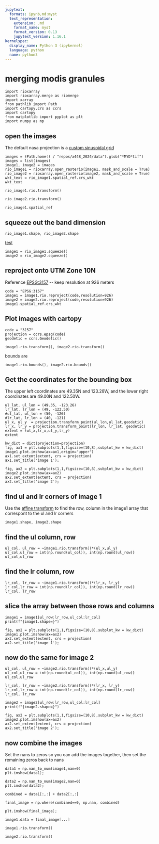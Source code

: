 ```yaml
---
jupytext:
  formats: ipynb,md:myst
  text_representation:
    extension: .md
    format_name: myst
    format_version: 0.13
    jupytext_version: 1.16.1
kernelspec:
  display_name: Python 3 (ipykernel)
  language: python
  name: python3
---
```


# merging modis granules

```{code-cell} ipython3
import rioxarray
import rioxarray.merge as riomerge
import xarray
from pathlib import Path
import cartopy.crs as ccrs
import cartopy
from matplotlib import pyplot as plt
import numpy as np
```

## open the images

The default nasa projection is a [custom sinusoidal grid](https://pro.arcgis.com/en/pro-app/3.1/help/mapping/properties/sinusoidal.htm#:~:text=Sinusoidal%20is%20a%20pseudocylindric%20projection,central%20meridian%20and%20equally%20spaced.)

```{code-cell} ipython3
images = (Path.home() / "repos/a448_2024/data").glob("*MYD*tif")
images = list(images)
image1, image2 = images
rio_image1 = rioxarray.open_rasterio(image1, mask_and_scale = True)
rio_image2 = rioxarray.open_rasterio(image2, mask_and_scale = True)
wkt_text = rio_image1.spatial_ref.crs_wkt
wkt_text
```

```{code-cell} ipython3
rio_image1.rio.transform()
```

```{code-cell} ipython3
rio_image2.rio.transform()
```

```{code-cell} ipython3
rio_image1.spatial_ref
```

## squeeze out the band dimension

```{code-cell} ipython3
rio_image1.shape, rio_image2.shape
```

[test](https://spatialreference.org/ref/epsg/3157)

```{code-cell} ipython3
image1 = rio_image1.squeeze()
image2 = rio_image2.squeeze()
```

## reproject onto UTM Zone 10N

Reference [EPSG:3157](https://spatialreference.org/ref/epsg/3157)  -- keep resolution at 926 meters

```{code-cell} ipython3
code = "EPSG:3157"
image1 = image1.rio.reproject(code,resolution=926)
image2 = image2.rio.reproject(code,resolution=926)
image1.spatial_ref.crs_wkt
```

## Plot images with cartopy

```{code-cell} ipython3
code = "3157"
projection = ccrs.epsg(code)
geodetic = ccrs.Geodetic()
```

```{code-cell} ipython3
image1.rio.transform(), image2.rio.transform()
```

bounds are

```{code-cell} ipython3
image1.rio.bounds(), image2.rio.bounds()
```

## Get the coordinates for the bounding box

The upper left coordinates are 49.35N and 123.26W, and the lower right coordinates are 49.00N and 122.50W.

```{code-cell} ipython3
ul_lat, ul_lon = (49.35, -123.26)
lr_lat, lr_lon = (49, -122.50)
#ul_lat, ul_lon = (50, -126)
#lr_lat, lr_lon = (40, -121)
ul_x, ul_y  = projection.transform_point(ul_lon,ul_lat,geodetic)
lr_x, lr_y = projection.transform_point(lr_lon, lr_lat, geodetic)
extent = (ul_x,lr_x,ul_y,lr_y)
extent         
```

```{code-cell} ipython3
kw_dict = dict(projection=projection)
fig, ax1 = plt.subplots(1,1,figsize=(10,8),subplot_kw = kw_dict)
image1.plot.imshow(ax=ax1,origin="upper")
ax1.set_extent(extent, crs = projection)
ax1.set_title('image 1');
```

```{code-cell} ipython3
fig, ax2 = plt.subplots(1,1,figsize=(10,8),subplot_kw = kw_dict)
image2.plot.imshow(ax=ax2)
ax2.set_extent(extent, crs = projection)
ax2.set_title('image 2');
```

## find ul and lr corners of image 1

Use the [affine transform](https://www.perrygeo.com/python-affine-transforms.html) to find the
row, column in the image1 array that correspont to the ul and lr corners

```{code-cell} ipython3
image1.shape, image2.shape
```

## find the ul column, row

```{code-cell} ipython3
ul_col, ul_row = ~image1.rio.transform()*(ul_x,ul_y)
ul_col,ul_row = int(np.round(ul_col)), int(np.round(ul_row))
ul_col,ul_row
```

## find the lr column, row

```{code-cell} ipython3
lr_col, lr_row = ~image1.rio.transform()*(lr_x, lr_y)
lr_col,lr_row = int(np.round(lr_col)), int(np.round(lr_row))
lr_col, lr_row
```

## slice the array between those rows and columns

```{code-cell} ipython3
image1 = image1[ul_row:lr_row,ul_col:lr_col]
print(f"{image1.shape=}")
```

```{code-cell} ipython3
fig, ax2 = plt.subplots(1,1,figsize=(10,8),subplot_kw = kw_dict)
image1.plot.imshow(ax=ax2)
ax2.set_extent(extent, crs = projection)
ax2.set_title('image 1');
```

## now do the same for image 2

```{code-cell} ipython3
ul_col, ul_row = ~image2.rio.transform()*(ul_x,ul_y)
ul_col,ul_row = int(np.round(ul_col)), int(np.round(ul_row))
ul_col,ul_row
```

```{code-cell} ipython3
lr_col, lr_row = ~image2.rio.transform()*(lr_x, lr_y)
lr_col,lr_row = int(np.round(lr_col)), int(np.round(lr_row))
lr_col, lr_row
```

```{code-cell} ipython3
image2 = image2[ul_row:lr_row,ul_col:lr_col]
print(f"{image2.shape=}")
```

```{code-cell} ipython3
fig, ax2 = plt.subplots(1,1,figsize=(10,8),subplot_kw = kw_dict)
image2.plot.imshow(ax=ax2)
ax2.set_extent(extent, crs = projection)
ax2.set_title('image 2');
```

## now combine the images

Set the nans to zeros so you can add the images together, then set
the remaining zeros back to nans

```{code-cell} ipython3
data1 = np.nan_to_num(image1,nan=0)
plt.imshow(data1);
```

```{code-cell} ipython3
data2 = np.nan_to_num(image2,nan=0)
plt.imshow(data2);
```

```{code-cell} ipython3
combined = data1[:,:] + data2[:,:]
```

```{code-cell} ipython3
final_image = np.where(combined==0, np.nan, combined)
```

```{code-cell} ipython3
plt.imshow(final_image);
```

```{code-cell} ipython3
image1.data = final_image[...]
```

```{code-cell} ipython3
image1.rio.transform()
```

```{code-cell} ipython3
image2.rio.transform()
```

```{code-cell} ipython3

```
